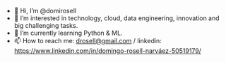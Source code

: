 - 👋 Hi, I’m @domirosell
- 👀 I’m interested in technology, cloud, data engineering, innovation and big challenging tasks.
- 🌱 I’m currently learning Python & ML.
- 📫 How to reach me: drosell@gmail.com / linkedin: https://www.linkedin.com/in/domingo-rosell-narváez-50519179/

<!---
domirosell/domirosell is a ✨ special ✨ repository because its `README.md` (this file) appears on your GitHub profile.
You can click the Preview link to take a look at your changes.
--->
